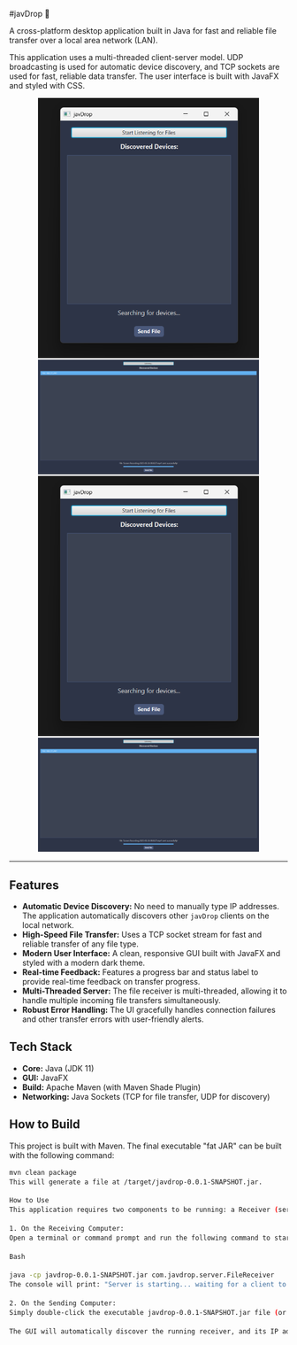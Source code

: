 #javDrop 🚀

A cross-platform desktop application built in Java for fast and reliable file transfer over a local area network (LAN).

This application uses a multi-threaded client-server model. UDP broadcasting is used for automatic device discovery, and TCP sockets are used for fast, reliable data transfer. The user interface is built with JavaFX and styled with CSS.

<p align="center">
  <img src="./docs/screenshot-1.png" alt="Description of first image" width="400">
  <img src="./docs/screenshot-2.png" alt="Description of second image" width="400">
  <img src="./docs/screenshot-1.png" alt="Description of first image" width="400">
  <img src="./docs/screenshot-2.png" alt="Description of second image" width="400">
  
</p>


---

## Features
* **Automatic Device Discovery:** No need to manually type IP addresses. The application automatically discovers other `javDrop` clients on the local network.
* **High-Speed File Transfer:** Uses a TCP socket stream for fast and reliable transfer of any file type.
* **Modern User Interface:** A clean, responsive GUI built with JavaFX and styled with a modern dark theme.
* **Real-time Feedback:** Features a progress bar and status label to provide real-time feedback on transfer progress.
* **Multi-Threaded Server:** The file receiver is multi-threaded, allowing it to handle multiple incoming file transfers simultaneously.
* **Robust Error Handling:** The UI gracefully handles connection failures and other transfer errors with user-friendly alerts.

## Tech Stack
* **Core:** Java (JDK 11)
* **GUI:** JavaFX
* **Build:** Apache Maven (with Maven Shade Plugin)
* **Networking:** Java Sockets (TCP for file transfer, UDP for discovery)

## How to Build
This project is built with Maven. The final executable "fat JAR" can be built with the following command:
```bash
mvn clean package
This will generate a file at /target/javdrop-0.0.1-SNAPSHOT.jar.

How to Use
This application requires two components to be running: a Receiver (server) and a Sender (client GUI). You only need the single executable JAR file created in the build step.

1. On the Receiving Computer:
Open a terminal or command prompt and run the following command to start the FileReceiver in server mode:

Bash

java -cp javdrop-0.0.1-SNAPSHOT.jar com.javdrop.server.FileReceiver
The console will print: "Server is starting... waiting for a client to connect."

2. On the Sending Computer:
Simply double-click the executable javdrop-0.0.1-SNAPSHOT.jar file (or run java -jar javdrop-0.0.1-SNAPSHOT.jar) to launch the GUI.

The GUI will automatically discover the running receiver, and its IP address will appear in the list. You can then select the IP, click "Send File," and choose a file to transfer it.